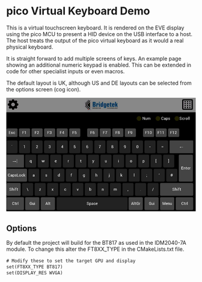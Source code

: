 # pico Virtual Keyboard Demo

This is a virtual touchscreen keyboard. It is rendered on the EVE display using the pico MCU to present a HID device on the USB interface to a host. The host treats the output of the pico virtual keyboard as it would a real physical keyboard.

It is straight forward to add multiple screens of keys. An example page showing an additional numeric keypad is enabled. This can be extended in code for other specialist inputs or even macros.

The default layout is UK, although US and DE layouts can be selected from the options screen (cog icon).

![Keyboard Screenshot](./keyboard.jpg)

## Options

By default the project will build for the BT817 as used in the IDM2040-7A module. To change this alter the FT8XX_TYPE in the CMakeLists.txt file.

```
# Modify these to set the target GPU and display
set(FT8XX_TYPE BT817)
set(DISPLAY_RES WVGA)
```
